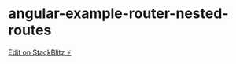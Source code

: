 # angular-example-router-nested-routes

[Edit on StackBlitz ⚡️](https://stackblitz.com/edit/children-routing-seperate-module-mfkhud)